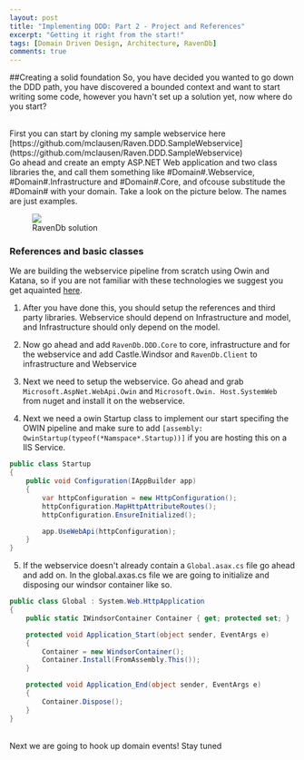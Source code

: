 ```yaml
---
layout: post
title: "Implementing DDD: Part 2 - Project and References"
excerpt: "Getting it right from the start!"
tags: [Domain Driven Design, Architecture, RavenDb]
comments: true
---
```


##Creating a solid foundation
So, you have decided you wanted to go down the DDD path, you have discovered a bounded context and want to start writing some code, however you havn't set up a solution yet, now where do you start?

<br />
First you can start by cloning my sample webservice here [https://github.com/mclausen/Raven.DDD.SampleWebservice](https://github.com/mclausen/Raven.DDD.SampleWebservice)

<br />
Go ahead and create an empty ASP.NET Web application and two class libraries the, and call them something like #Domain#.Webservice, #Domain#.Infrastructure and #Domain#.Core, and ofcouse substitude the #Domain# with your domain. Take a look on the picture below. The names are just examples.

<figure class="half">
    <a href="/images/Ravendb-solutionpng"><img src="/images/Ravendb-solution.png"></a>
    <figcaption>RavenDb solution</figcaption>
</figure>

### References and basic classes
We are building the webservice pipeline from scratch using Owin and Katana, so if you are not familiar with these technologies we suggest you get aquainted [here](http://www.asp.net/aspnet/overview/owin-and-katana).

1. After you have done this, you should setup the references and third party libraries. Webservice should depend on Infrastructure and model, and Infrastructure should only depend on the model.

2. Now go ahead and add `RavenDb.DDD.Core` to core, infrastructure and for the webservice and add Castle.Windsor and `RavenDb.Client` to infrastructure and Webservice

3.	Next we need to setup the webservice. Go ahead and grab `Microsoft.AspNet.WebApi.Owin` and `Microsoft.Owin.	Host.SystemWeb` from nuget and install it on the webservice.

4. Next we need a owin Startup class to implement our start specifing the OWIN pipeline and make sure to add `[assembly: OwinStartup(typeof(*Namspace*.Startup))]` if you are hosting this on a IIS Service. 

``` csharp
public class Startup
{
    public void Configuration(IAppBuilder app)
    {
        var httpConfiguration = new HttpConfiguration();
        httpConfiguration.MapHttpAttributeRoutes();
        httpConfiguration.EnsureInitialized();

        app.UseWebApi(httpConfiguration);
    }
}
```

5. If the webservice doesn't already contain a `Global.asax.cs` file go ahead and add on.
In the global.axas.cs file we are going to initialize and disposing our windsor container like so.

``` csharp
public class Global : System.Web.HttpApplication
{
    public static IWindsorContainer Container { get; protected set; }

    protected void Application_Start(object sender, EventArgs e)
    {
        Container = new WindsorContainer();
        Container.Install(FromAssembly.This());
    }

    protected void Application_End(object sender, EventArgs e)
    {
        Container.Dispose();
    }
}
```

<br />
Next we are going to hook up domain events! Stay tuned
